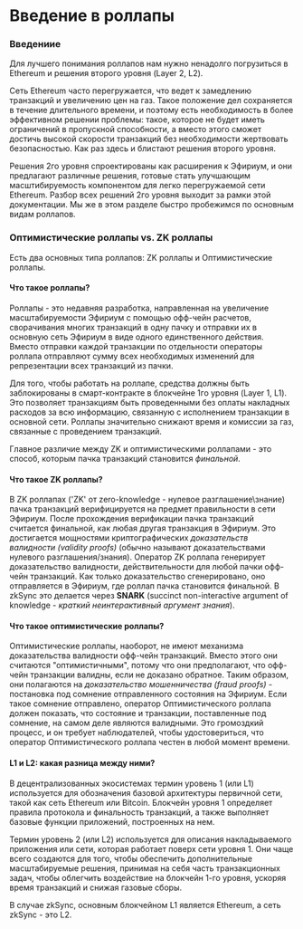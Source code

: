 # Введение в роллапы

### Введениие <a href="#introduction" id="introduction"></a>

Для лучшего понимания роллапов нам нужно ненадолго погрузиться в Ethereum и решения второго уровня (Layer 2, L2).

Сеть Ethereum часто перегружается, что ведет к замедлению транзакций и увеличению цен на газ. Такое положение дел сохраняется в течение длительного времени, и поэтому есть необходимость в более эффективном решении проблемы: такое, которое не будет иметь ограничений в пропускной способности, а вместо этого сможет достичь высокой скорости транзакций без необходимости жертвовать безопасностью. Как раз здесь и блистают решения второго уровня.

Решения 2го уровня спроектированы как расширения к Эфириум, и они предлагают различные решения, готовые стать улучшающим масштибируемость компонентом для легко перегружаемой сети Ethereum. Разбор всех решений 2го уровня выходит за рамки этой документации. Мы же в этом разделе быстро пробежимся по основным видам роллапов.

### Оптимистические роллапы vs. ZK роллапы <a href="#optimistic-rollups-versus-zk-rollups" id="optimistic-rollups-versus-zk-rollups"></a>

Есть два основных типа роллапов: ZK роллапы и Оптимистические роллапы.

#### Что такое роллапы? <a href="#what-are-rollups" id="what-are-rollups"></a>

Роллапы - это недавняя разработка, направленная на увеличение масштабируемости Эфириум с помощью офф-чейн расчетов, сворачивания многих транзакций в одну пачку и отправки их в основную сеть Эфириум в виде одного единственного действия. Вместо отправки каждой транзакции по отдельности операторы роллапа отправляют сумму всех необходимых изменений для репрезентации всех транзакций из пачки.

Для того, чтобы работать на роллапе, средства должны быть заблокированы в смарт-контракте в блокчейне 1го уровня (Layer 1, L1). Это позволяет транзакциям быть проведенными без оплаты накладных расходов за всю информацию, связанную с исполнением транзакции в основной сети. Роллапы значительно снижают время и комиссии за газ, связанные с проведением транзакций.

Главное различие между ZK и оптимистическими роллапами - это способ, которым пачка транзакций становится _финальной_.

#### Что такое ZK роллапы? <a href="#what-are-zk-rollups" id="what-are-zk-rollups"></a>

В ZK роллапах ('ZK' от zero-knowledge - нулевое разглашение\знание) пачка транзакций верифицируется на предмет правильности в сети Эфириум. После прохождения верификации пачка транзакций считается финальной, как любая другая транзакция в Эфириум. Это достигается мощностями криптографических _доказательств валидности (validity proofs)_ (обычно называют доказательствами нулевого разглашения/знания). Оператор ZK роллапа генерирует доказательство валидности, действительности для любой пачки офф-чейн транзакций. Как только доказательство сгенерировано, оно отправляется в Эфириум, где роллап пачка становится финальной. В zkSync это делается через **SNARK** (succinct non-interactive argument of knowledge - _краткий неинтерактивный аргумент знания_).

#### Что такое оптимистические роллапы? <a href="#what-are-optimistic-rollups" id="what-are-optimistic-rollups"></a>

Оптимистические роллапы, наоборот, не имеют механизма доказательства валидности офф-чейн транзакций. Вместо этого они считаются "оптимистичными", потому что они предполагают, что офф-чейн транзакции валидны, если не доказано обратное. Таким образом, они полагаются на _доказательство мошенничества (fraud proofs) -_ постановка под сомнение отправленного состояния на Эфириум. Если такое сомнение отправлено, оператор Оптимистического роллапа должен показать, что состояние и транзакции, поставленные под сомнение, на самом деле являются валидными. Это громоздкий процесс, и он требует наблюдателей, чтобы удостовериться, что оператор Оптимистического роллапа честен в любой момент времени.

#### L1 и L2: какая разница между ними? <a href="#l1-and-l2-what-s-the-difference" id="l1-and-l2-what-s-the-difference"></a>

В децентрализованных экосистемах термин уровень 1 (или L1) используется для обозначения базовой архитектуры первичной сети, такой как сеть Ethereum или Bitcoin. Блокчейн уровня 1 определяет правила протокола и финальность транзакций, а также выполняет базовые функции приложений, построенных на нем.

Термин уровень 2 (или L2) используется для описания накладываемого приложения или сети, которая работает поверх сети уровня 1. Они чаще всего создаются для того, чтобы обеспечить дополнительные масштабируемые решения, принимая на себя часть транзакционных задач, чтобы облегчить воздействие на блокчейн 1-го уровня, ускоряя время транзакций и снижая газовые сборы.

В случае zkSync, основным блокчейном L1 является Ethereum, а сеть zkSync - это L2.
